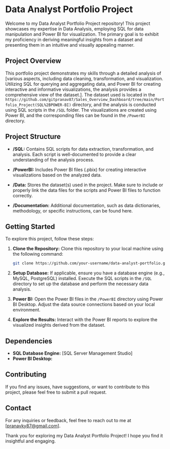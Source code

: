 # Data Analyst Portfolio Project

Welcome to my Data Analyst Portfolio Project repository! This project showcases my expertise in Data Analysis, employing SQL for data manipulation and Power BI for visualization. The primary goal is to exhibit my proficiency in deriving meaningful insights from a dataset and presenting them in an intuitive and visually appealing manner.

## Project Overview

This portfolio project demonstrates my skills through a detailed analysis of [various aspects, including data cleaning, transformation, and visualization. Utilizing SQL for querying and aggregating data, and Power BI for creating interactive and informative visualizations, the analysis provides a comprehensive view of the dataset.]. The dataset used is located in the `https://github.com/gitpranav87/Sales_Overview_Dashboard/tree/main/Portfolio_Project(SQL%2BPOWER-BI)` directory, and the analysis is conducted using SQL scripts in the `/SQL` folder. The visualizations are created using Power BI, and the corresponding files can be found in the `/PowerBI` directory.

## Project Structure

- **/SQL:** Contains SQL scripts for data extraction, transformation, and analysis. Each script is well-documented to provide a clear understanding of the analysis process.

- **/PowerBI:** Includes Power BI files (.pbix) for creating interactive visualizations based on the analyzed data.

- **/Data:** Stores the dataset(s) used in the project. Make sure to include or properly link the data files for the scripts and Power BI files to function correctly.

- **/Documentation:** Additional documentation, such as data dictionaries, methodology, or specific instructions, can be found here.

## Getting Started

To explore this project, follow these steps:

1. **Clone the Repository:** Clone this repository to your local machine using the following command:
    ```bash
    git clone https://github.com/your-username/data-analyst-portfolio.git
    ```

2. **Setup Database:** If applicable, ensure you have a database engine (e.g., MySQL, PostgreSQL) installed. Execute the SQL scripts in the `/SQL` directory to set up the database and perform the necessary data analysis.

3. **Power BI:** Open the Power BI files in the `/PowerBI` directory using Power BI Desktop. Adjust the data source connections based on your local environment.

4. **Explore the Results:** Interact with the Power BI reports to explore the visualized insights derived from the dataset.

## Dependencies

- **SQL Database Engine:** [SQL Server Management Studio]
- **Power BI Desktop:** 

## Contributing

If you find any issues, have suggestions, or want to contribute to this project, please feel free to submit a pull request.


## Contact

For any inquiries or feedback, feel free to reach out to me at [pranavky87@gmail.com].

Thank you for exploring my Data Analyst Portfolio Project! I hope you find it insightful and engaging.
